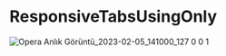 # ResponsiveTabsUsingOnly
 
![Opera Anlık Görüntü_2023-02-05_141000_127 0 0 1](https://user-images.githubusercontent.com/111579457/216815490-49a88948-b3b6-4142-a3d1-4df30922c97e.png)
